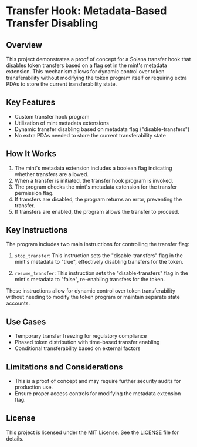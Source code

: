 # Transfer Hook: Metadata-Based Transfer Disabling

## Overview

This project demonstrates a proof of concept for a Solana transfer hook that disables token transfers based on a flag set in the mint's metadata extension. This mechanism allows for dynamic control over token transferability without modifying the token program itself or requiring extra PDAs to store the current transferability state.

## Key Features

- Custom transfer hook program
- Utilization of mint metadata extensions
- Dynamic transfer disabling based on metadata flag ("disable-transfers")
- No extra PDAs needed to store the current transferability state

## How It Works

1. The mint's metadata extension includes a boolean flag indicating whether transfers are allowed.
2. When a transfer is initiated, the transfer hook program is invoked.
3. The program checks the mint's metadata extension for the transfer permission flag.
4. If transfers are disabled, the program returns an error, preventing the transfer.
5. If transfers are enabled, the program allows the transfer to proceed.

## Key Instructions

The program includes two main instructions for controlling the transfer flag:

1. `stop_transfer`: This instruction sets the "disable-transfers" flag in the mint's metadata to "true", effectively disabling transfers for the token.

2. `resume_transfer`: This instruction sets the "disable-transfers" flag in the mint's metadata to "false", re-enabling transfers for the token.

These instructions allow for dynamic control over token transferability without needing to modify the token program or maintain separate state accounts.


## Use Cases

- Temporary transfer freezing for regulatory compliance
- Phased token distribution with time-based transfer enabling
- Conditional transferability based on external factors

## Limitations and Considerations

- This is a proof of concept and may require further security audits for production use.
- Ensure proper access controls for modifying the metadata extension flag.


## License

This project is licensed under the MIT License. See the [LICENSE](LICENSE) file for details.

